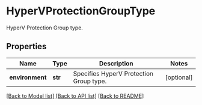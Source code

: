 # HyperVProtectionGroupType

HyperV Protection Group type.

## Properties
Name | Type | Description | Notes
------------ | ------------- | ------------- | -------------
**environment** | **str** | Specifies HyperV Protection Group type. | [optional] 

[[Back to Model list]](../README.md#documentation-for-models) [[Back to API list]](../README.md#documentation-for-api-endpoints) [[Back to README]](../README.md)


